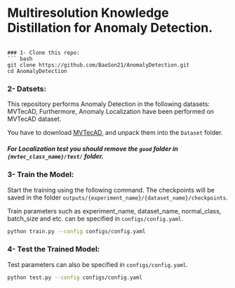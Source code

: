 # Multiresolution Knowledge Distillation for Anomaly Detection.

```

### 1- Clone this repo:
``` bash
git clone https://github.com/BaoSon21/AnomalyDetection.git
cd AnomalyDetection
```
### 2- Datsets:
This repository performs Anomaly Detection in the following datasets: MVTecAD,
Furthermore, Anomaly Localization have been performed on MVTecAD dataset.

You have to download [MVTecAD](https://www.mvtec.com/company/research/datasets/mvtec-ad/), and unpack them into the `Dataset` folder.

##### For Localization test you should remove the `good` folder in `{mvtec_class_name}/test/` folder.

### 3- Train the Model:
Start the training using the following command. The checkpoints will be saved in the folder `outputs/{experiment_name}/{dataset_name}/checkpoints`.

Train parameters such as experiment_name, dataset_name, normal_class, batch_size and etc. can be specified in `configs/config.yaml`.
``` bash
python train.py --config configs/config.yaml
```

### 4- Test the Trained Model:
Test parameters can also be specified in `configs/config.yaml`.
``` bash
python test.py --config configs/config.yaml
```
